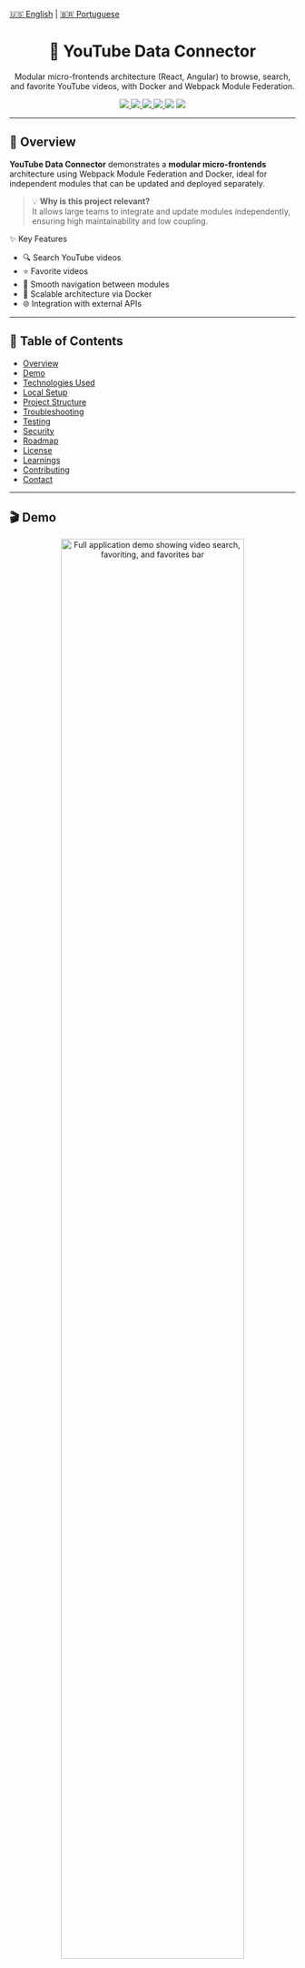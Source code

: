 [🇺🇸 English](./README.md)   |   [🇧🇷 Portuguese](./README-pt.md)

<h1 align="center">🧩 YouTube Data Connector</h1>

<p align="center"> Modular micro-frontends architecture (React, Angular) to browse, search, and favorite YouTube videos, with Docker and Webpack Module Federation. </p>

<p align="center">
  <a href="https://www.docker.com/">
    <img src="https://img.shields.io/badge/Docker-2CA5E0?style=flat&logo=docker&logoColor=white" />
  </a>
  <a href="https://www.npmjs.com/">
    <img src="https://img.shields.io/badge/npm-CB3837?style=flat&logo=npm&logoColor=white" />
  </a>
  <a href="./LICENSE">
    <img src="https://img.shields.io/badge/license-MIT-yellow?style=flat" />
  </a>
  <a href="https://github.com/marcelonovello/YouTube-Data-Connector/actions/workflows/ci.yml">
    <img src="https://img.shields.io/github/actions/workflow/status/marcelonovello/YouTube-Data-Connector/ci.yml?style=flat&logo=github" />
  </a>
  <img src="https://img.shields.io/github/stars/marcelonovello/YouTube-Data-Connector?style=flat&logo=github" />
  <img src="https://img.shields.io/github/forks/marcelonovello/YouTube-Data-Connector?style=flat&logo=github" />
</p>

---

<a id="overview"></a>
## 🔎 Overview

**YouTube Data Connector** demonstrates a **modular micro-frontends** architecture using Webpack Module Federation and Docker, ideal for independent modules that can be updated and deployed separately.

> 💡 **Why is this project relevant?**  
> It allows large teams to integrate and update modules independently, ensuring high maintainability and low coupling.

✨ Key Features
- 🔍 Search YouTube videos
- ⭐ Favorite videos
- 🔄 Smooth navigation between modules
- 🐳 Scalable architecture via Docker
- 🌐 Integration with external APIs

---

<a id="table-of-contents"></a>
## 📑 Table of Contents
- [Overview](#overview)
- [Demo](#demo)
- [Technologies Used](#technologies-used)
- [Local Setup](#how-to-run-the-project-locally)
- [Project Structure](#project-structure)
- [Troubleshooting](#troubleshooting)
- [Testing](#testing)
- [Security](#security)
- [Roadmap](#roadmap)
- [License](#license)
- [Learnings](#learnings)
- [Contributing](#how-to-contribute)
- [Contact](#contact)

---

<a id="demo"></a>
## 🎬 Demo

<p align="center"> <img src="./assets/demo-full.gif" alt="Full application demo showing video search, favoriting, and favorites bar" width="80%" /> </p>

💻 **Live Deploy:**  
- Frontend: [https://micro-frontends-application.onrender.com/](https://micro-frontends-application.onrender.com/)

---

<a id="technologies-used"></a>
## 🛠️ Technologies Used

| Layer                | Technologies / Tools |
|----------------------|-----------------------|
| Frontend             | [React](https://react.dev/), [Angular](https://angular.dev/), [Webpack Module Federation](https://webpack.js.org/concepts/module-federation/) |
| Backend / API        | [Node.js](https://nodejs.org/), [Express](https://expressjs.com/) |
| Containerization     | [Docker](https://www.docker.com/), [Docker Compose](https://docs.docker.com/compose/) |
| Integration & Deploy | [GitHub Actions](https://github.com/features/actions), [Docker Hub](https://hub.docker.com/) |
| UI & Styling         | [CSS3](https://developer.mozilla.org/en-US/docs/Web/CSS), [HTML5](https://developer.mozilla.org/en-US/docs/Web/HTML), [Material-UI](https://mui.com/) / [Tailwind](https://tailwindcss.com/) |

---

<a id="how-to-run-the-project-locally"></a>
## 🚀  Local Setup

### ⚙️ Prerequisites

- ![JS](https://img.shields.io/badge/JavaScript-F7DF1E?style=flat&logo=javascript&logoColor=black) [JavaScript](https://developer.mozilla.org/en-US/docs/Web/JavaScript)
- ![npm](https://img.shields.io/badge/npm-CB3837?style=flat&logo=npm&logoColor=white) npm
- ![Docker](https://img.shields.io/badge/Docker-2CA5E0?style=flat&logo=docker&logoColor=white) Docker
- **YouTube API Key** in `YOUTUBE_API_KEY` environment variable

### ⬇️ Quick Installation

1️⃣ Clone the repository
```bash
git clone https://github.com/marcelonovello/YouTube-Data-Connector.git
cd YouTube-Data-Connector
```

2️⃣ Build and start with Docker
```bash
docker compose up --build
```

3️⃣ Access the micro-frontends
```bash
Bff: http://localhost:3000 
Drawer: http://localhost:3001 
Video: http://localhost:3002
```
4️⃣ Test functionalities
- 🔍 Search videos → Video micro-frontend
- ⭐ Favorite videos → Drawer
- 🔄 Navigate between modules → links between micro-frontends

5️⃣ Stop the application
```bash
docker compose down
```

---

<a id="project-structure"></a>
## 🏗 Project Structure

```sh
└── 📦 Micro-Frontends-Application/          # Root folder of the Micro-Frontends project
    ├── 📄 README.md                         # Main documentation file of the project
    ├── 📂 bff/                               # Backend-for-Frontend service
    │   ├── 📄 Dockerfile                     # Docker build instructions for the Bff
    │   ├── 📄 __test__                       # Folder containing Bff tests
    │   ├── 📄 babel.config.js                # Babel configuration
    │   ├── 📄 jest.config.js                 # Jest configuration for tests
    │   ├── 📄 jest.setup.js                  # Jest setup scripts
    │   ├── 📄 package-lock.json              # Exact versions of installed Node packages
    │   ├── 📄 package.json                   # Node dependencies and scripts
    │   ├── 📄 public                         # Public folder for static assets
    │   └── 📄 server.js                      # BFF server entry point
    ├── 📄 docker-compose.yml                 # Docker Compose configuration
    ├── 📂 mf_drawer/                          # Micro-frontend for the drawer component
    │   ├── 📄 .env.production                # Production environment variables
    │   ├── 📄 Dockerfile                     # Docker build instructions for mf_drawer
    │   ├── 📄 babel.config.js                # Babel configuration
    │   ├── 📄 favorite.html                  # Favorites HTML page
    │   ├── 📄 index.html                     # Main HTML page
    │   ├── 📄 jest.config.js                 # Jest configuration
    │   ├── 📄 jest.setup.js                  # Jest setup scripts
    │   ├── 📄 package-lock.json              # Exact versions of installed Node packages
    │   ├── 📄 package.json                   # Node dependencies and scripts
    │   ├── 📄 script.js                      # Drawer component JavaScript logic
    │   ├── 📄 style.css                      # Drawer styles
    │   └── 📄 test                           # Test folder
    ├── 📂 mf_video/                           # Micro-frontend for the video component
    │   ├── 📄 Dockerfile                     # Docker build instructions for mf_video
    │   ├── 📄 __tests__                      # Folder containing video component tests
    │   ├── 📄 babel.config.js                # Babel configuration
    │   ├── 📄 dist                           # Build output folder
    │   ├── 📄 index.html                     # Main HTML page
    │   ├── 📄 jest.config.mjs                # Jest module configuration
    │   ├── 📄 jest.setup.js                  # Jest setup scripts
    │   ├── 📄 package-lock.json              # Exact versions of installed Node packages
    │   ├── 📄 package.json                   # Node dependencies and scripts
    │   ├── 📄 script.js                      # Video component JavaScript logic
    │   ├── 📄 style.css                      # Video component styles
    │   ├── 📄 webpack.config.js              # Webpack configuration
    │   └── 📄 {                              # Additional files or placeholder
    └── 📄 package-lock.json                   # Exact versions of installed Node packages

```

---

<a id="troubleshooting"></a>
## 🔧 Troubleshooting
- ⚠️ **If ports are already in use** → change ``PORT`` in ``.env`` or ``docker-compose.yml``.
- 🐛 **If YouTube API fails** → verify your ``YOUTUBE_API_KEY`` is correct and enabled

---

<a id="testing"></a>

🧪 Testing
Run unit and integration tests in each micro-frontend:
```bash
  cd mf_video && npm test
```
```bash
  cd ../mf_drawer && npm test
```
```bash
  cd ../bff && npm test
```

---

<a id="security"></a>
## 🔒 Security
- 🔐 Keep dependencies updated using npm audit.
- 🛡️ Enable Dependabot on GitHub to monitor vulnerabilities.
- ❌ Never expose YOUTUBE_API_KEY or other sensitive keys in the repository.

---

<a id="roadmap"></a>
## 🗺 Roadmap

- [X] Micro-frontends architecture implemented
- [ ] YouTube OAuth authentication.
- [ ] Unit and integration tests.
- [ ] Full CI/CD with automatic deploy
- [ ] Monitoring (Sentry, Prometheus).
- [ ] UI/UX improvements and responsiveness.
- [ ] Detailed documentation per module.

![Progress](https://img.shields.io/badge/Progress-40%25-brightgreen)

---

<a id="license"></a>

## 📄 License
MIT License. See the [LICENSE](LICENSE) file.

---

<a id="learnings"></a>
## 📚 Learnings
- ⚡ Hands-on Webpack Module Federation
- 🐳 Docker for reproducible deployments
- 🛠️ Integration with YouTube Data API
- 🌐 Git best practices, commits, and documentation
- 🎨 UI/UX improvement and code modularization

---

<a id="how-to-contribute"></a>
## 🤝 How to Contribute

Contributions are welcome! Follow these steps:
1. **Fork this repository**.
2. **Create a branch** for your feature or fix:
```bash
   git checkout -b my-feature
```
3. Make your changes.
4. Commit with a clear message:
```bash
   git commit -m "Add feature X"
```
5. Push to your fork:
```bash
   git push origin my-feature
```
6. Open a Pull Request to main.
```bash
💡 Tip: Before submitting, ensure code follows standards and tests pass.
```

---

<a id="contact"></a>

## 📬 Contact
- **Author:** Marcelo Novello
- **GitHub:** [marcelonovello](https://github.com/marcelonovello)  
- **LinkedIn:** [Marcelo Novello](https://www.linkedin.com/in/marcelo-novello/)

<p align="center">⭐ If you found this project useful, please consider giving it a star to support development!</p>
